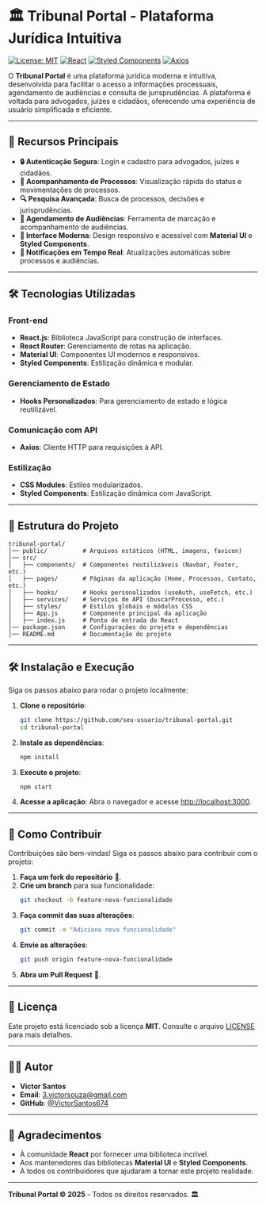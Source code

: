 # 🏛️ Tribunal Portal - Plataforma Jurídica Intuitiva

[![License: MIT](https://img.shields.io/badge/License-MIT-blue.svg)](https://opensource.org/licenses/MIT)
[![React](https://img.shields.io/badge/React-18.x-blue)](https://reactjs.org/)
[![Styled Components](https://img.shields.io/badge/Styled%20Components-6.x-pink)](https://styled-components.com/)
[![Axios](https://img.shields.io/badge/Axios-1.x-purple)](https://axios-http.com/)

O **Tribunal Portal** é uma plataforma jurídica moderna e intuitiva, desenvolvida para facilitar o acesso a informações processuais, agendamento de audiências e consulta de jurisprudências. A plataforma é voltada para advogados, juízes e cidadãos, oferecendo uma experiência de usuário simplificada e eficiente.

---

## 🚀 Recursos Principais

- **🔒 Autenticação Segura**: Login e cadastro para advogados, juízes e cidadãos.
- **📂 Acompanhamento de Processos**: Visualização rápida do status e movimentações de processos.
- **🔍 Pesquisa Avançada**: Busca de processos, decisões e jurisprudências.
- **📅 Agendamento de Audiências**: Ferramenta de marcação e acompanhamento de audiências.
- **🎨 Interface Moderna**: Design responsivo e acessível com **Material UI** e **Styled Components**.
- **🔔 Notificações em Tempo Real**: Atualizações automáticas sobre processos e audiências.

---

## 🛠️ Tecnologias Utilizadas

### Front-end
- **React.js**: Biblioteca JavaScript para construção de interfaces.
- **React Router**: Gerenciamento de rotas na aplicação.
- **Material UI**: Componentes UI modernos e responsivos.
- **Styled Components**: Estilização dinâmica e modular.

### Gerenciamento de Estado
- **Hooks Personalizados**: Para gerenciamento de estado e lógica reutilizável.

### Comunicação com API
- **Axios**: Cliente HTTP para requisições à API.

### Estilização
- **CSS Modules**: Estilos modularizados.
- **Styled Components**: Estilização dinâmica com JavaScript.

---

## 📂 Estrutura do Projeto

```
tribunal-portal/
│── public/          # Arquivos estáticos (HTML, imagens, favicon)
│── src/
│   ├── components/  # Componentes reutilizáveis (Navbar, Footer, etc.)
│   ├── pages/       # Páginas da aplicação (Home, Processos, Contato, etc.)
│   ├── hooks/       # Hooks personalizados (useAuth, useFetch, etc.)
│   ├── services/    # Serviços de API (buscarProcesso, etc.)
│   ├── styles/      # Estilos globais e módulos CSS
│   ├── App.js       # Componente principal da aplicação
│   ├── index.js     # Ponto de entrada do React
│── package.json     # Configurações do projeto e dependências
│── README.md        # Documentação do projeto
```

---

## 🛠️ Instalação e Execução

Siga os passos abaixo para rodar o projeto localmente:

1. **Clone o repositório**:
   ```bash
   git clone https://github.com/seu-usuario/tribunal-portal.git
   cd tribunal-portal
   ```

2. **Instale as dependências**:
   ```bash
   npm install
   ```

3. **Execute o projeto**:
   ```bash
   npm start
   ```

4. **Acesse a aplicação**:
   Abra o navegador e acesse [http://localhost:3000](http://localhost:3000).

---

## 📜 Como Contribuir

Contribuições são bem-vindas! Siga os passos abaixo para contribuir com o projeto:

1. **Faça um fork do repositório** 🍴.
2. **Crie um branch** para sua funcionalidade:
   ```bash
   git checkout -b feature-nova-funcionalidade
   ```
3. **Faça commit das suas alterações**:
   ```bash
   git commit -m "Adiciona nova funcionalidade"
   ```
4. **Envie as alterações**:
   ```bash
   git push origin feature-nova-funcionalidade
   ```
5. **Abra um Pull Request** 📩.

---

## 📄 Licença

Este projeto está licenciado sob a licença **MIT**. Consulte o arquivo [LICENSE](LICENSE) para mais detalhes.

---

## 👨‍💻 Autor

- **Victor Santos**  
- **Email**: 3.victorsouza@gmail.com  
- **GitHub**: [@VictorSantos674](https://github.com/VictorSantos674)  

---

## 🙌 Agradecimentos

- À comunidade **React** por fornecer uma biblioteca incrível.
- Aos mantenedores das bibliotecas **Material UI** e **Styled Components**.
- A todos os contribuidores que ajudaram a tornar este projeto realidade.

---

**Tribunal Portal © 2025** - Todos os direitos reservados. 🏛️
